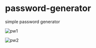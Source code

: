 # password-generator
simple password generator


![pw1](https://user-images.githubusercontent.com/66684175/218912551-5e5fb2c2-9250-4269-8255-685aec835fe3.PNG)



![pw2](https://user-images.githubusercontent.com/66684175/218912628-b9b19251-2b47-48ea-b30a-abf530c9be83.PNG)

